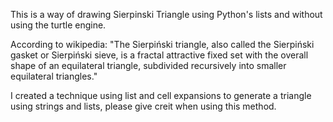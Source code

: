 This is a way of drawing Sierpinski Triangle using Python's lists and without using the turtle engine. 

According to wikipedia: "The Sierpiński triangle, also called the Sierpiński gasket or Sierpiński sieve, is a fractal attractive fixed set with the overall shape of an equilateral triangle, subdivided recursively into smaller equilateral triangles."

I created a technique using list and cell expansions to generate a triangle using strings and lists, please give creit when using this method.

